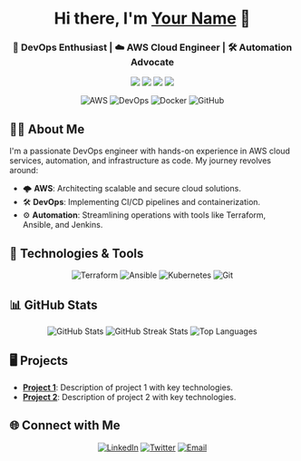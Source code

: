 <!-- Header with name and short description -->
<h1 align="center">Hi there, I'm <a href="https://github.com/yourusername">Your Name</a> 👋</h1>
<h3 align="center">🚀 DevOps Enthusiast | ☁️ AWS Cloud Engineer | 🛠️ Automation Advocate</h3>

<p align="center">
  <img src="https://img.shields.io/badge/-AWS-orange?style=for-the-badge&logo=amazon-aws&logoColor=white" />
  <img src="https://img.shields.io/badge/-DevOps-blue?style=for-the-badge&logo=devops&logoColor=white" />
  <img src="https://img.shields.io/badge/-CI/CD-green?style=for-the-badge&logo=github-actions&logoColor=white" />
  <img src="https://img.shields.io/badge/-Docker-2496ED?style=for-the-badge&logo=docker&logoColor=white" />
</p>

<!-- 3D Icons Section -->
<p align="center">
  <img src="https://img.icons8.com/clouds/100/000000/aws.png" alt="AWS" />
  <img src="https://img.icons8.com/clouds/100/000000/devops.png" alt="DevOps" />
  <img src="https://img.icons8.com/clouds/100/000000/docker.png" alt="Docker" />
  <img src="https://img.icons8.com/clouds/100/000000/github.png" alt="GitHub" />
</p>

<!-- About Me Section -->
## 👨‍💻 About Me

I'm a passionate DevOps engineer with hands-on experience in AWS cloud services, automation, and infrastructure as code. My journey revolves around:

- 🌩️ **AWS**: Architecting scalable and secure cloud solutions.
- 🛠️ **DevOps**: Implementing CI/CD pipelines and containerization.
- ⚙️ **Automation**: Streamlining operations with tools like Terraform, Ansible, and Jenkins.

## 🔧 Technologies & Tools

<p align="center">
  <img src="https://img.icons8.com/3d-fluency/50/000000/terraform.png" alt="Terraform" />
  <img src="https://img.icons8.com/3d-fluency/50/000000/ansible.png" alt="Ansible" />
  <img src="https://img.icons8.com/3d-fluency/50/000000/kubernetes.png" alt="Kubernetes" />
  <img src="https://img.icons8.com/3d-fluency/50/000000/git.png" alt="Git" />
</p>

## 📊 GitHub Stats

<p align="center">
  <img src="https://github-readme-stats.vercel.app/api?username=yourusername&show_icons=true&theme=radical" alt="GitHub Stats" />
  <img src="https://github-readme-streak-stats.herokuapp.com/?user=yourusername&theme=radical" alt="GitHub Streak Stats" />
  <img src="https://github-readme-stats.vercel.app/api/top-langs/?username=yourusername&layout=compact&theme=radical" alt="Top Languages" />
</p>

## 🖥️ Projects

- **[Project 1](https://github.com/yourusername/project1)**: Description of project 1 with key technologies.
- **[Project 2](https://github.com/yourusername/project2)**: Description of project 2 with key technologies.

## 🌐 Connect with Me

<p align="center">
  <a href="https://www.linkedin.com/in/yourusername/"><img src="https://img.icons8.com/3d-fluency/50/000000/linkedin.png" alt="LinkedIn" /></a>
  <a href="https://twitter.com/yourusername"><img src="https://img.icons8.com/3d-fluency/50/000000/twitter.png" alt="Twitter" /></a>
  <a href="mailto:your.email@example.com"><img src="https://img.icons8.com/3d-fluency/50/000000/email.png" alt="Email" /></a>
</p>
